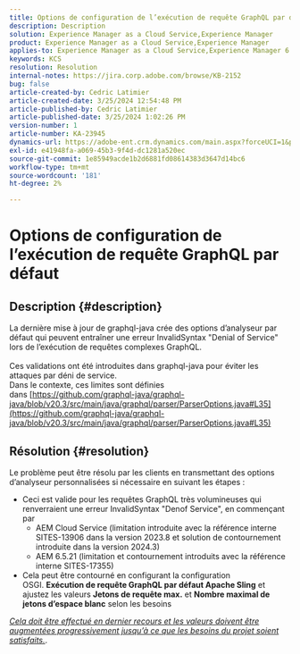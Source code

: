 ```yaml
---
title: Options de configuration de l’exécution de requête GraphQL par défaut
description: Description
solution: Experience Manager as a Cloud Service,Experience Manager
product: Experience Manager as a Cloud Service,Experience Manager
applies-to: Experience Manager as a Cloud Service,Experience Manager 6.5
keywords: KCS
resolution: Resolution
internal-notes: https://jira.corp.adobe.com/browse/KB-2152
bug: false
article-created-by: Cedric Latimier
article-created-date: 3/25/2024 12:54:48 PM
article-published-by: Cedric Latimier
article-published-date: 3/25/2024 1:02:26 PM
version-number: 1
article-number: KA-23945
dynamics-url: https://adobe-ent.crm.dynamics.com/main.aspx?forceUCI=1&pagetype=entityrecord&etn=knowledgearticle&id=5b8772d6-a6ea-ee11-a204-6045bd0063aa
exl-id: e41948fa-a069-45b3-9f4d-dc1281a520ec
source-git-commit: 1e85949acde1b2d6881fd08614383d3647d14bc6
workflow-type: tm+mt
source-wordcount: '181'
ht-degree: 2%

---
```


# Options de configuration de l’exécution de requête GraphQL par défaut

## Description {#description}

La dernière mise à jour de graphql-java crée des options d’analyseur par défaut qui peuvent entraîner une erreur InvalidSyntax &quot;Denial of Service&quot; lors de l’exécution de requêtes complexes GraphQL. <br><br>Ces validations ont été introduites dans graphql-java pour éviter les attaques par déni de service. 
<br>Dans le contexte, ces limites sont définies dans [https://github.com/graphql-java/graphql-java/blob/v20.3/src/main/java/graphql/parser/ParserOptions.java#L35](https://github.com/graphql-java/graphql-java/blob/v20.3/src/main/java/graphql/parser/ParserOptions.java#L35)

## Résolution {#resolution}


Le problème peut être résolu par les clients en transmettant des options d’analyseur personnalisées si nécessaire en suivant les étapes :

- Ceci est valide pour les requêtes GraphQL très volumineuses qui renverraient une erreur InvalidSyntax &quot;Denof Service&quot;, en commençant par
   - AEM Cloud Service (limitation introduite avec la référence interne SITES-13906 dans la version 2023.8 et solution de contournement introduite dans la version 2024.3)
   - AEM 6.5.21 (limitation et contournement introduits avec la référence interne SITES-17355)
- Cela peut être contourné en configurant la configuration OSGI. <b>Exécution de requête GraphQL par défaut Apache Sling</b> et ajustez les valeurs <b>Jetons de requête max.</b> et <b>Nombre maximal de jetons d’espace blanc</b> selon les besoins


*<u>Cela doit être effectué en dernier recours et les valeurs doivent être augmentées progressivement jusqu’à ce que les besoins du projet soient satisfaits.</u>*.
